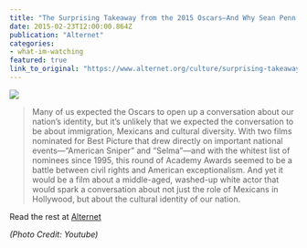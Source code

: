 ```yaml
---
title: "The Surprising Takeaway from the 2015 Oscars—And Why Sean Penn's Joke Fell Flat"
date: 2015-02-23T12:00:00.864Z
publication: "Alternet"
categories: 
- what-im-watching
featured: true
link_to_original: "https://www.alternet.org/culture/surprising-takeaway-2015-oscars-and-why-sean-penns-joke-fell-flat"
---
```

![](/uploads/innaritu.png)

> Many of us expected the Oscars to open up a conversation about our nation’s identity, but it’s unlikely that we expected the conversation to be about immigration, Mexicans and cultural diversity. With two films nominated for Best Picture that drew directly on important national events—“American Sniper” and “Selma”—and with the whitest list of nominees since 1995, this round of Academy Awards seemed to be a battle between civil rights and American exceptionalism. And yet it would be a film about a middle-aged, washed-up white actor that would spark a conversation about not just the role of Mexicans in Hollywood, but about the cultural identity of our nation.

Read the rest at [Alternet](https://www.alternet.org/culture/surprising-takeaway-2015-oscars-and-why-sean-penns-joke-fell-flat)

_(Photo Credit: Youtube)_
